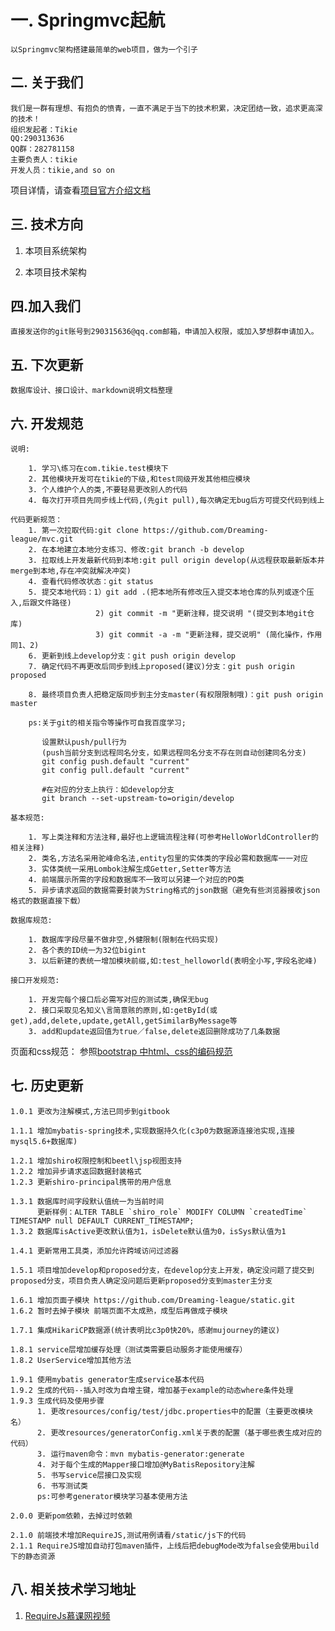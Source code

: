 # 一. Springmvc起航
    以Springmvc架构搭建最简单的web项目，做为一个引子
    
    
## 二. 关于我们
    我们是一群有理想、有抱负的愤青，一直不满足于当下的技术积累，决定团结一致，追求更高深的技术！
    组织发起者：Tikie
    QQ:290313636
    QQ群：282781158
    主要负责人：tikie
    开发人员：tikie,and so on 
   项目详情，请查看[项目官方介绍文档](https://www.gitbook.com/book/290315636/springmvc/details "项目官方文档")
    
## 三. 技术方向
  1. 本项目系统架构
    
  
  2. 本项目技术架构

    
## 四.加入我们
    直接发送你的git账号到290315636@qq.com邮箱，申请加入权限，或加入梦想群申请加入。
    
## 五. 下次更新 
    数据库设计、接口设计、markdown说明文档整理   
        
    
## 六. 开发规范

    说明:
    
        1. 学习\练习在com.tikie.test模块下
        2. 其他模块开发可在tikie的下级,和test同级开发其他相应模块
        3. 个人维护个人的类,不要轻易更改别人的代码
        4. 每次打开项目先同步线上代码,(先git pull),每次确定无bug后方可提交代码到线上
        
    代码更新规范：
        1. 第一次拉取代码:git clone https://github.com/Dreaming-league/mvc.git
        2. 在本地建立本地分支练习、修改:git branch -b develop
        3. 拉取线上开发最新代码到本地:git pull origin develop(从远程获取最新版本并merge到本地,存在冲突就解决冲突)
        4. 查看代码修改状态：git status
        5. 提交本地代码：1）git add .(把本地所有修改压入提交本地仓库的队列或逐个压入,后跟文件路径)
                       2) git commit -m "更新注释，提交说明 "(提交到本地git仓库)
                       3) git commit -a -m "更新注释，提交说明" (简化操作，作用同1、2) 
        6. 更新到线上develop分支：git push origin develop
        7. 确定代码不再更改后同步到线上proposed(建议)分支：git push origin proposed
                   
        8. 最终项目负责人把稳定版同步到主分支master(有权限限制哦)：git push origin master
                   
        ps:关于git的相关指令等操作可自我百度学习;
            
           设置默认push/pull行为
           (push当前分支到远程同名分支，如果远程同名分支不存在则自动创建同名分支)
           git config push.default "current"
           git config pull.default "current"
           
           #在对应的分支上执行：如develop分支
           git branch --set-upstream-to=origin/develop
                      
    基本规范:
    
        1. 写上类注释和方法注释,最好也上逻辑流程注释(可参考HelloWorldController的相关注释)
        2. 类名,方法名采用驼峰命名法,entity包里的实体类的字段必需和数据库一一对应
        3. 实体类统一采用Lombok注解生成Getter,Setter等方法
        4. 前端展示所需的字段和数据库不一致可以另建一个对应的PO类
        5. 异步请求返回的数据需要封装为String格式的json数据（避免有些浏览器接收json格式的数据直接下载）
        
    数据库规范:
    
        1. 数据库字段尽量不做非空,外健限制(限制在代码实现)
        2. 各个表的ID统一为32位bigint
        3. 以后新建的表统一增加模块前缀,如:test_helloworld(表明全小写,字段名驼峰)
        
    接口开发规范:
    
        1. 开发完每个接口后必需写对应的测试类,确保无bug
        2. 接口采取见名知义\言简意赅的原则,如:getById(或get),add,delete,update,getAll,getSimilarByMessage等
        3. add和update返回值为true／false,delete返回删除成功了几条数据
        
   页面和css规范：
        参照[bootstrap 中html、css的编码规范](http://codeguide.bootcss.com/#html-reducing-markup "编写灵活、稳定、高质量的 HTML 和 CSS 代码的规范")

## 七. 历史更新
    1.0.1 更改为注解模式,方法已同步到gitbook
    
    1.1.1 增加mybatis-spring技术,实现数据持久化(c3p0为数据源连接池实现,连接mysql5.6+数据库)
    
    1.2.1 增加shiro权限控制和beetl\jsp视图支持
    1.2.2 增加异步请求返回数据封装格式
    1.2.3 更新shiro-principal携带的用户信息
    
    1.3.1 数据库时间字段默认值统一为当前时间
          更新样例：ALTER TABLE `shiro_role` MODIFY COLUMN `createdTime` TIMESTAMP null DEFAULT CURRENT_TIMESTAMP;
    1.3.2 数据库isActive更改默认值为1，isDelete默认值为0，isSys默认值为1     
          
    1.4.1 更新常用工具类，添加允许跨域访问过滤器
    
    1.5.1 项目增加develop和proposed分支，在develop分支上开发，确定没问题了提交到proposed分支，项目负责人确定没问题后更新proposed分支到master主分支
    
    1.6.1 增加页面子模块 https://github.com/Dreaming-league/static.git
    1.6.2 暂时去掉子模块 前端页面不太成熟，成型后再做成子模块
    
    1.7.1 集成HikariCP数据源(统计表明比c3p0快20%，感谢mujourney的建议)
    
    1.8.1 service层增加缓存处理（测试类需要启动服务才能使用缓存）
    1.8.2 UserService增加其他方法
    
    1.9.1 使用mybatis generator生成service基本代码
    1.9.2 生成的代码--插入时改为自增主键，增加基于example的动态where条件处理
    1.9.3 生成代码及使用步骤
          1. 更改resources/config/test/jdbc.properties中的配置（主要更改模块名）
          2. 更改resources/generatorConfig.xml关于表的配置（基于哪些表生成对应的代码）
          3. 运行maven命令：mvn mybatis-generator:generate
          4. 对于每个生成的Mapper接口增加@MyBatisRepository注解
          5. 书写service层接口及实现
          6. 书写测试类
          ps:可参考generator模块学习基本使用方法
          
    2.0.0 更新pom依赖，去掉过时依赖
    
    2.1.0 前端技术增加RequireJS,测试用例请看/static/js下的代码
    2.1.1 RequireJS增加自动打包maven插件，上线后把debugMode改为false会使用build下的静态资源
 
 
 ## 八. 相关技术学习地址
 1. [RequireJs慕课网视频](http://www.imooc.com/learn/787 "项目官方文档")